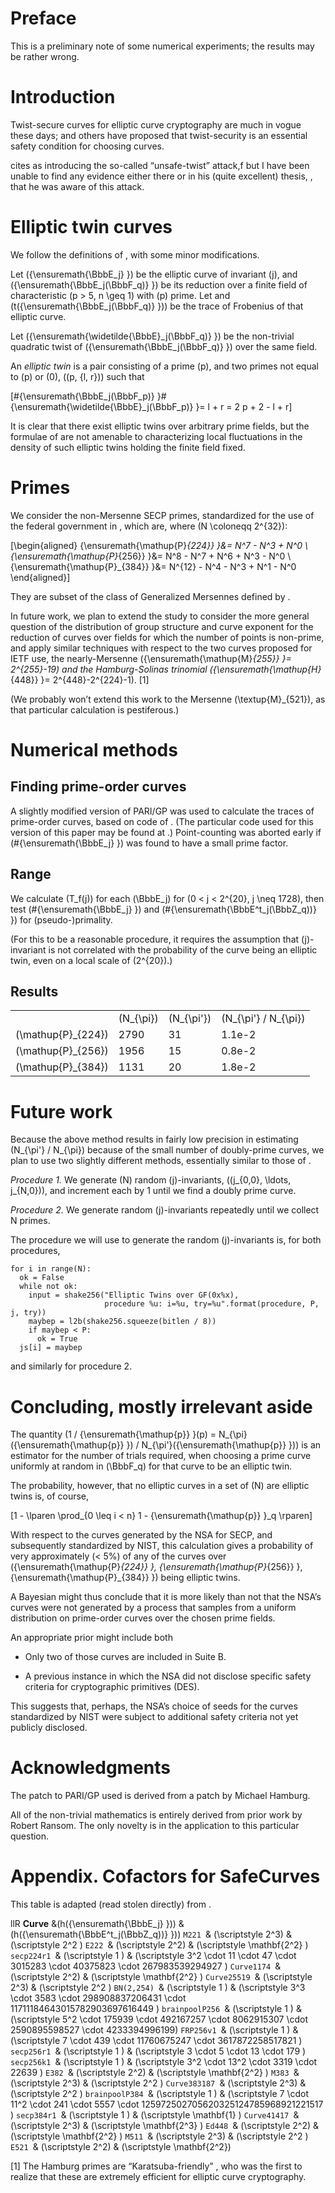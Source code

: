 Preface
=======

This is a preliminary note of some numerical experiments; the results may be rather wrong.

Introduction
============

Twist-secure curves for elliptic curve cryptography are much in vogue these days; and others have proposed that twist-security is an essential safety condition for choosing curves.

 cites as introducing the so-called “unsafe-twist” attack,f but I have been unable to find any evidence either there or in his (quite excellent) thesis, , that he was aware of this attack.

Elliptic twin curves
====================

We follow the definitions of , with some minor modifications.

Let \({\ensuremath{\BbbE_j} }\) be the elliptic curve of invariant \(j\), and \({\ensuremath{\BbbE_j(\BbbF_q)} }\) be its reduction over a finite field of characteristic \(p > 5, n \geq 1\) with \(p\) prime. Let and \(t({\ensuremath{\BbbE_j(\BbbF_q)} })\) be the trace of Frobenius of that elliptic curve.

Let \({\ensuremath{\widetilde{\BbbE}_j(\BbbF_q)} }\) be the non-trivial quadratic twist of \({\ensuremath{\BbbE_j(\BbbF_q)} }\) over the same field.

An *elliptic twin* is a pair consisting of a prime \(p\), and two primes not equal to \(p\) or \(0\), \((p, {l, r})\) such that

\[\#{\ensuremath{\BbbE_j(\BbbF_p)} }\#{\ensuremath{\widetilde{\BbbE}_j(\BbbF_p)} }= l + r = 2 p + 2 - l + r\]

It is clear that there exist elliptic twins over arbitrary prime fields, but the formulae of are not amenable to characterizing local fluctuations in the density of such elliptic twins holding the finite field fixed.

Primes
======

We consider the non-Mersenne SECP primes, standardized for the use of the federal government in , which are, where \(N \coloneqq 2^{32}\):

\[\begin{aligned}
    {\ensuremath{\mathup{P}_{224}} }&= N^7 - N^3 + N^0                \\
    {\ensuremath{\mathup{P}_{256}} }&= N^8 - N^7 + N^6 + N^3 - N^0    \\
    {\ensuremath{\mathup{P}_{384}} }&= N^{12} - N^4 - N^3 + N^1 - N^0
\end{aligned}\]

They are subset of the class of Generalized Mersennes defined by .

In future work, we plan to extend the study to consider the more general question of the distribution of group structure and curve exponent for the reduction of curves over fields for which the number of points is non-prime, and apply similar techniques with respect to the two curves proposed for IETF use, the nearly-Mersenne \({\ensuremath{\mathup{M}_{255}} }= 2^{255}-19\) and the Hamburg-Solinas trinomial \({\ensuremath{\mathup{H}_{448}} }= 2^{448}-2^{224}-1\). [1]

(We probably won’t extend this work to the Mersenne \(\textup{M}_{521}\), as that particular calculation is pestiferous.)

Numerical methods
=================

Finding prime-order curves
--------------------------

A slightly modified version of PARI/GP was used to calculate the traces of prime-order curves, based on code of . (The particular code used for this version of this paper may be found at .) Point-counting was aborted early if \(\#{\ensuremath{\BbbE_j} }\) was found to have a small prime factor.

Range
-----

We calculate <span>\(T_f(j)\) </span>for each <span>\(\BbbE_j\) </span>for \(0 < j < 2^{20}, j \neq 1728\), then test \(\#{\ensuremath{\BbbE_j} }\) and \(\#{\ensuremath{\BbbE^t_j(\BbbZ_q))} }\) for (pseudo-)primality.

(For this to be a reasonable procedure, it requires the assumption that \(j\)-invariant is not correlated with the probability of the curve being an elliptic twin, even on a local scale of \(2^{20}\).)

Results
-------

|                                    |             |              |                        |
|:-----------------------------------|:------------|:-------------|:-----------------------|
|                                    | \(N_{\pi}\) | \(N_{\pi'}\) | \(N_{\pi'} / N_{\pi}\) |
| <span>\(\mathup{P}_{224}\) </span> | 2790        | 31           | 1.1e-2                 |
| <span>\(\mathup{P}_{256}\) </span> | 1956        | 15           | 0.8e-2                 |
| <span>\(\mathup{P}_{384}\) </span> | 1131        | 20           | 1.8e-2                 |

Future work
===========

Because the above method results in fairly low precision in estimating \(N_{\pi'} / N_{\pi}\) because of the small number of doubly-prime curves, we plan to use two slightly different methods, essentially similar to those of .

*Procedure 1.* We generate \(N\) random \(j\)-invariants, \((j_{0,0}, \ldots, j_{N,0})\), and increment each by 1 until we find a doubly prime curve.

*Procedure 2.* We generate random \(j\)-invariants repeatedly until we collect N primes.

The procedure we will use to generate the random \(j\)-invariants is, for both procedures,

    for i in range(N):
      ok = False
      while not ok:
        input = shake256("Elliptic Twins over GF(0x%x),
                         procedure %u: i=%u, try=%u".format(procedure, P, j, try))
        maybep = l2b(shake256.squeeze(bitlen / 8))
        if maybep < P:
          ok = True
      js[i] = maybep

and similarly for procedure 2.

Concluding, mostly irrelevant aside
===================================

The quantity \(1 / {\ensuremath{\mathup{p}} }(p) = N_{\pi}({\ensuremath{\mathup{p}} }) / N_{\pi'}({\ensuremath{\mathup{p}} })\) is an estimator for the number of trials required, when choosing a prime curve uniformly at random in \(\BbbF_q\) for that curve to be an elliptic twin.

The probability, however, that no elliptic curves in a set of \(N\) are elliptic twins is, of course,

\[1 - \lparen \prod_{0 \leq i < n} 1 - {\ensuremath{\mathup{p}} }_q \rparen\]

With respect to the curves generated by the NSA for SECP, and subsequently standardized by NIST, this calculation gives a probability of very approximately \(< 5\%\) of any of the curves over \({\ensuremath{\mathup{P}_{224}} }, {\ensuremath{\mathup{P}_{256}} }, {\ensuremath{\mathup{P}_{384}} }\) being elliptic twins.

A Bayesian might thus conclude that it is more likely than not that the NSA’s curves were not generated by a process that samples from a uniform distribution on prime-order curves over the chosen prime fields.

An appropriate prior might include both

-   Only two of those curves are included in Suite B.

-   A previous instance in which the NSA did not disclose specific safety criteria for cryptographic primitives (DES).

This suggests that, perhaps, the NSA’s choice of seeds for the curves standardized by NIST were subject to additional safety criteria not yet publicly disclosed.

Acknowledgments
===============

The patch to PARI/GP used is derived from a patch by Michael Hamburg.

All of the non-trivial mathematics is entirely derived from prior work by Robert Ransom. The only novelty is in the application to this particular question.

Appendix. Cofactors for SafeCurves
==================================

This table is adapted (read stolen directly) from .

<span>llR</span> **Curve** &\(h({\ensuremath{\BbbE_j} })\) & \(h({\ensuremath{\BbbE^t_j(\BbbZ_q))} })\)
`M221 `& \(\scriptstyle 2^3\) & \(\scriptstyle 2^2                                                                  \)
`E222 `& \(\scriptstyle 2^2\) & \(\scriptstyle \mathbf{2^2}                                                                  \)
`secp224r1 `& \(\scriptstyle 1  \) & \(\scriptstyle 3^2 \cdot 11 \cdot 47 \cdot 3015283 \cdot 40375823 \cdot 267983539294927                 \)
`Curve1174 `& \(\scriptstyle 2^2\) & \(\scriptstyle \mathbf{2^2}                                                                  \)
`Curve25519 `& \(\scriptstyle 2^3\) & \(\scriptstyle 2^2                                                                  \)
`BN(2,254) `& \(\scriptstyle 1  \) & \(\scriptstyle 3^3 \cdot 3583 \cdot 298908837206431 \cdot 11711184643015782903697616449         \)
`brainpoolP256 `& \(\scriptstyle 1  \) & \(\scriptstyle 5^2 \cdot 175939 \cdot 492167257 \cdot 8062915307 \cdot 2590895598527 \cdot 4233394996199\)
`FRP256v1 `& \(\scriptstyle 1  \) & \(\scriptstyle 7 \cdot 439 \cdot 11760675247 \cdot 3617872258517821                             \)
`secp256r1 `& \(\scriptstyle 1  \) & \(\scriptstyle 3 \cdot 5 \cdot 13 \cdot 179                                                     \)
`secp256k1 `& \(\scriptstyle 1  \) & \(\scriptstyle 3^2 \cdot 13^2 \cdot 3319 \cdot 22639                                            \)
`E382 `& \(\scriptstyle 2^2\) & \(\scriptstyle \mathbf{2^2}                                                                  \)
`M383 `& \(\scriptstyle 2^3\) & \(\scriptstyle 2^2                                                                  \)
`Curve383187 `& \(\scriptstyle 2^3\) & \(\scriptstyle 2^2                                                                  \)
`brainpoolP384 `& \(\scriptstyle 1  \) & \(\scriptstyle 7 \cdot 11^2 \cdot 241 \cdot 5557 \cdot 125972502705620325124785968921221517         \)
`secp384r1 `& \(\scriptstyle 1  \) & \(\scriptstyle \mathbf{1}                                                                    \)
`Curve41417 `& \(\scriptstyle 2^3\) & \(\scriptstyle \mathbf{2^3}                                                                  \)
`Ed448 `& \(\scriptstyle 2^2\) & \(\scriptstyle \mathbf{2^2}                                                                  \)
`M511 `& \(\scriptstyle 2^3\) & \(\scriptstyle 2^2                                                                  \)
`E521 `& \(\scriptstyle 2^2\) & \(\scriptstyle \mathbf{2^2}\)

[1] The Hamburg primes are “Karatsuba-friendly” , who was the first to realize that these are extremely efficient for elliptic curve cryptography.
